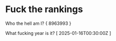 # Fuck the rankings

Who the hell am I?
{ 8963993 }

What fucking year is it?
[ 2025-01-16T00:30:00Z ]

